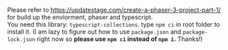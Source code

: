 Please refer to https://updatestage.com/create-a-phaser-3-project-part-1/ for build up the enviorment, phaser and typescript.  
You need this library: `typescript-collections`. type `npm ci` in root folder to install it. (I am lazy to figure out how to use `package.json` and `package-lock.json` right now so **please use `npm ci` instead of `npm i`.** Thanks!)

